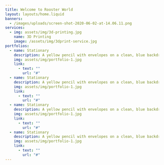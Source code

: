 ```yaml
---
title: Welcome to Rooster World
layout: layouts/home.liquid
banners:
  - /images/uploads/screen-shot-2020-06-02-at-14.06.11.png
services:
  - img: assets/img/3d-printing.jpg
    name: 3D Printing
    image: /assets/img/3dprint-service.jpg
portfolios:
  - name: Stationary
    description: A yellow pencil with envelopes on a clean, blue backdrop!
    img: assets/img/portfolio-1.jpg
    link:
      - text: ""
        url: "#"
  - name: Stationary
    description: A yellow pencil with envelopes on a clean, blue backdrop!
    img: assets/img/portfolio-1.jpg
    link:
      - text: ""
        url: "#"
  - name: Stationary
    description: A yellow pencil with envelopes on a clean, blue backdrop!
    img: assets/img/portfolio-1.jpg
    link:
      - text: ""
        url: "#"
  - name: Stationary
    description: A yellow pencil with envelopes on a clean, blue backdrop!
    img: assets/img/portfolio-1.jpg
    link:
      - text: ""
        url: "#"
---
```

